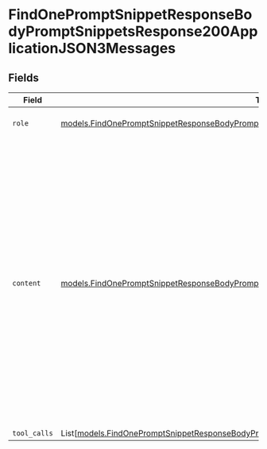 # FindOnePromptSnippetResponseBodyPromptSnippetsResponse200ApplicationJSON3Messages


## Fields

| Field                                                                                                                                                                                                                                                                    | Type                                                                                                                                                                                                                                                                     | Required                                                                                                                                                                                                                                                                 | Description                                                                                                                                                                                                                                                              |
| ------------------------------------------------------------------------------------------------------------------------------------------------------------------------------------------------------------------------------------------------------------------------ | ------------------------------------------------------------------------------------------------------------------------------------------------------------------------------------------------------------------------------------------------------------------------ | ------------------------------------------------------------------------------------------------------------------------------------------------------------------------------------------------------------------------------------------------------------------------ | ------------------------------------------------------------------------------------------------------------------------------------------------------------------------------------------------------------------------------------------------------------------------ |
| `role`                                                                                                                                                                                                                                                                   | [models.FindOnePromptSnippetResponseBodyPromptSnippetsResponse200ApplicationJSON3Role](../models/findonepromptsnippetresponsebodypromptsnippetsresponse200applicationjson3role.md)                                                                                       | :heavy_check_mark:                                                                                                                                                                                                                                                       | The role of the prompt message                                                                                                                                                                                                                                           |
| `content`                                                                                                                                                                                                                                                                | [models.FindOnePromptSnippetResponseBodyPromptSnippetsResponse200ApplicationJSON3Content](../models/findonepromptsnippetresponsebodypromptsnippetsresponse200applicationjson3content.md)                                                                                 | :heavy_check_mark:                                                                                                                                                                                                                                                       | The contents of the user message. Either the text content of the message or an array of content parts with a defined type, each can be of type `text` or `image_url` when passing in images. You can pass multiple images by adding multiple `image_url` content parts.  |
| `tool_calls`                                                                                                                                                                                                                                                             | List[[models.FindOnePromptSnippetResponseBodyPromptSnippetsResponse200ApplicationJSON3ToolCalls](../models/findonepromptsnippetresponsebodypromptsnippetsresponse200applicationjson3toolcalls.md)]                                                                       | :heavy_minus_sign:                                                                                                                                                                                                                                                       | N/A                                                                                                                                                                                                                                                                      |
